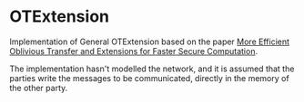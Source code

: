 # OTExtension
Implementation of General OTExtension based on the paper [More Efficient Oblivious Transfer and Extensions for Faster Secure Computation](https://eprint.iacr.org/2013/552.pdf).

The implementation hasn't modelled the network, and it is assumed that the parties write the messages to be communicated, directly in the memory of the other party.
